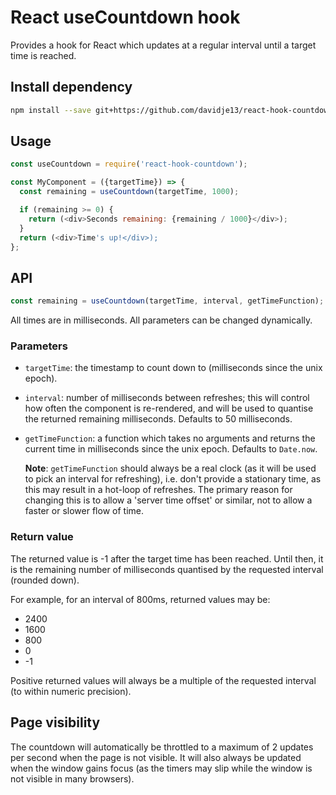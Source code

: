 # React useCountdown hook

Provides a hook for React which updates at a regular interval until a
target time is reached.

## Install dependency

```bash
npm install --save git+https://github.com/davidje13/react-hook-countdown.git#semver:^1.0.0
```

## Usage

```javascript
const useCountdown = require('react-hook-countdown');

const MyComponent = ({targetTime}) => {
  const remaining = useCountdown(targetTime, 1000);

  if (remaining >= 0) {
    return (<div>Seconds remaining: {remaining / 1000}</div>);
  }
  return (<div>Time's up!</div>);
};
```

## API

```javascript
const remaining = useCountdown(targetTime, interval, getTimeFunction);
```

All times are in milliseconds. All parameters can be changed
dynamically.

### Parameters

- `targetTime`: the timestamp to count down to (milliseconds since the
  unix epoch).
- `interval`: number of milliseconds between refreshes; this will
  control how often the component is re-rendered, and will be used to
  quantise the returned remaining milliseconds. Defaults to 50
  milliseconds.
- `getTimeFunction`: a function which takes no arguments and returns
  the current time in milliseconds since the unix epoch. Defaults to
  `Date.now`.

  **Note**: `getTimeFunction` should always be a real clock (as it will
  be used to pick an interval for refreshing), i.e. don't provide a
  stationary time, as this may result in a hot-loop of refreshes.
  The primary reason for changing this is to allow a 'server time
  offset' or similar, not to allow a faster or slower flow of time.

### Return value

The returned value is -1 after the target time has been reached. Until
then, it is the remaining number of milliseconds quantised by the
requested interval (rounded down).

For example, for an interval of 800ms, returned values may be:

- 2400
- 1600
- 800
- 0
- -1

Positive returned values will always be a multiple of the requested
interval (to within numeric precision).

## Page visibility

The countdown will automatically be throttled to a maximum of 2 updates
per second when the page is not visible. It will also always be updated
when the window gains focus (as the timers may slip while the window is
not visible in many browsers).
